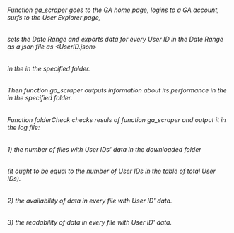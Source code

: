 ###### Function ga_scraper goes to the GA home page, logins to a GA account, surfs to the User Explorer page,
###### sets the Date Range and exports data for every User ID in the Date Range as a json file as <UserID.json> 
###### in the in the specified folder.
###### Then function ga_scraper outputs information about its performance in the in the specified folder.
######
###### Function folderCheck checks resuls of function ga_scraper and output it in the log file:
###### 1) the number of files with User IDs' data in the downloaded folder 
###### (it ought to be equal to the number of User IDs in the table of total User IDs).
###### 2) the availability of data in every file with User ID' data.
###### 3) the readability of data in every file with User ID' data.
